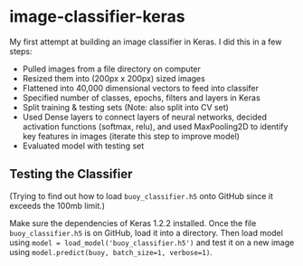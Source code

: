 # image-classifier-keras
My first attempt at building an image classifier in Keras. I did this in a few steps:
* Pulled images from a file directory on computer
* Resized them into (200px x 200px) sized images
* Flattened into 40,000 dimensional vectors to feed into classifer
* Specified number of classes, epochs, filters and layers in Keras
* Split training & testing sets (Note: also split into CV set)
* Used Dense layers to connect layers of neural networks, decided activation functions (softmax, relu), and used MaxPooling2D to identify key features in images (iterate this step to improve model)
* Evaluated model with testing set

## Testing the Classifier
(Trying to find out how to load ```buoy_classifier.h5``` onto GitHub since it exceeds the 100mb limit.)

Make sure the dependencies of Keras 1.2.2 installed. Once the file ```buoy_classifier.h5``` is on GitHub, load it into a directory. Then load model using ```model = load_model('buoy_classifier.h5')``` and test it on a new image using ```model.predict(buoy, batch_size=1, verbose=1)```.
